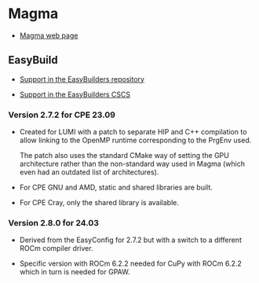 # Magma

- [Magma web page](https://icl.utk.edu/magma/)
    

## EasyBuild

- [Support in the EasyBuilders repository](https://github.com/easybuilders/easybuild-easyconfigs/tree/develop/easybuild/easyconfigs/m/magma)

- [Support in the EasyBuilders CSCS](https://github.com/eth-cscs/production/tree/master/easybuild/easyconfigs/m/magma)


### Version 2.7.2 for CPE 23.09

- Created for LUMI with a patch to separate HIP and C++ compilation to allow
  linking to the OpenMP runtime corresponding to the PrgEnv used.

  The patch also uses the standard CMake way of setting the GPU architecture
  rather than the non-standard way used in Magma (which even had an outdated
  list of architectures).

- For CPE GNU and AMD, static and shared libraries are built.

- For CPE Cray, only the shared library is available.


### Version 2.8.0 for 24.03

-   Derived from the EasyConfig for 2.7.2 but with a switch to a different ROCm compiler 
    driver.

-   Specific version with ROCm 6.2.2 needed for CuPy with ROCm 6.2.2 which in turn
    is needed for GPAW.
